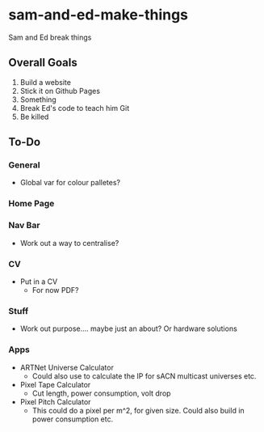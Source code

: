 # sam-and-ed-make-things
Sam and Ed break things

## Overall Goals
1. Build a website
1. Stick it on Github Pages
1. Something
1. Break Ed's code to teach him Git
1. Be killed

## To-Do
### General
* Global var for colour palletes?
### Home Page
### Nav Bar
* Work out a way to centralise?
### CV
* Put in a CV
  * For now PDF?
### Stuff
* Work out purpose.... maybe just an about? Or hardware solutions
### Apps
* ARTNet Universe Calculator
  * Could also use to calculate the IP for sACN multicast universes etc.
* Pixel Tape Calculator
  * Cut length, power consumption, volt drop
* Pixel Pitch Calculator
  * This could do a pixel per m^2, for given size. Could also build in power consumption etc.

